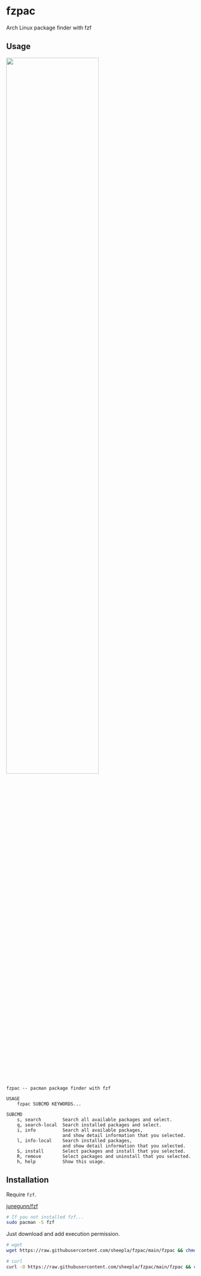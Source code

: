 # fzpac

Arch Linux package finder with fzf

## Usage

<image src="./img/screenshot.png" width="70%">

```
fzpac -- pacman package finder with fzf

USAGE
    fzpac SUBCMD KEYWORDS...

SUBCMD
    s, search        Search all available packages and select.
    q, search-local  Search installed packages and select.
    i, info          Search all available packages,
                     and show detail information that you selected.
    l, info-local    Search installed packages,
                     and show detail information that you selected.
    S, install       Select packages and install that you selected.
    R, remove        Select packages and uninstall that you selected.
    h, help          Show this usage.
```

## Installation

Require `fzf`.

<a href="https://github.com/junegunn/fzf">junegunn/fzf</a>

```bash
# If you not installed fzf...
sudo pacman -S fzf
```

Just download and add execution permission.

```bash
# wget
wget https://raw.githubusercontent.com/sheepla/fzpac/main/fzpac && chmod +x fzpac

# curl
curl -O https://raw.githubusercontent.com/sheepla/fzpac/main/fzpac && chmod +x fzpac
```

